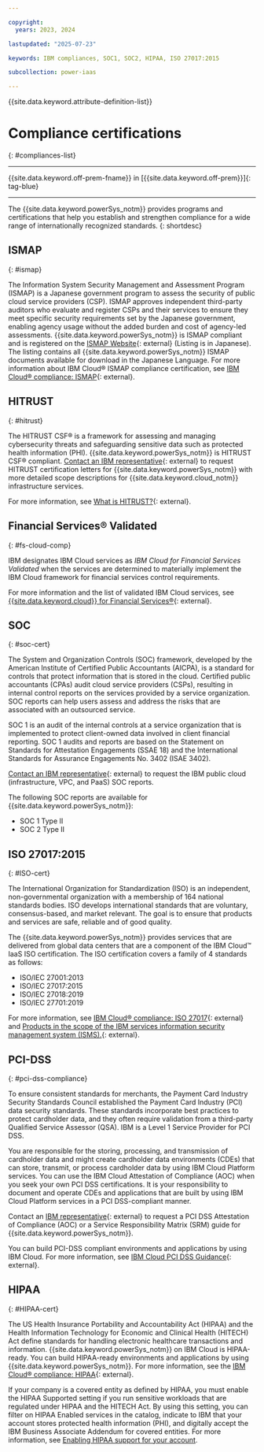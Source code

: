 ```yaml
---

copyright:
  years: 2023, 2024

lastupdated: "2025-07-23"

keywords: IBM compliances, SOC1, SOC2, HIPAA, ISO 27017:2015

subcollection: power-iaas

---
```


{{site.data.keyword.attribute-definition-list}}

# Compliance certifications
{: #compliances-list}

---



{{site.data.keyword.off-prem-fname}} in [{{site.data.keyword.off-prem}}]{: tag-blue}


---

The {{site.data.keyword.powerSys_notm}} provides programs and certifications that help you establish and strengthen compliance for a wide range of internationally recognized standards.
{: shortdesc}









## ISMAP
{: #ismap}

The Information System Security Management and Assessment Program (ISMAP) is a Japanese government program to assess the security of public cloud service providers (CSP). ISMAP approves independent third-party auditors who evaluate and register CSPs and their services to ensure they meet specific security requirements set by the Japanese government, enabling agency usage without the added burden and cost of agency-led assessments. {{site.data.keyword.powerSys_notm}} is ISMAP compliant and is registered on the [ISMAP Website](https://www.ismap.go.jp/csm?id=cloud_service_list_detail&sys_id=7670240c93c2ea102e57189dc7373ce0){: external} (Listing is in Japanese). The listing contains all {{site.data.keyword.powerSys_notm}} ISMAP documents available for download in the Japanese Language. For more information about IBM Cloud&reg; ISMAP compliance certification, see [IBM Cloud® compliance: ISMAP](https://www.ibm.com/cloud/compliance/ismap){: external}.







## HITRUST
{: #hitrust}


The HITRUST CSF&reg; is a framework for assessing and managing cybersecurity threats and safeguarding sensitive data such as protected health information (PHI). {{site.data.keyword.powerSys_notm}} is HITRUST CSF&reg; compliant. [Contact an IBM representative](https://www.ibm.com/account/reg/signup?formid=MAIL-wcp){: external} to request HITRUST certification letters for {{site.data.keyword.powerSys_notm}} with more detailed scope descriptions for {{site.data.keyword.cloud_notm}} infrastructure services.

For more information, see [What is HITRUST?](https://www.ibm.com/cloud/compliance/hitrust){: external}.


## Financial Services® Validated
{: #fs-cloud-comp}

IBM designates IBM Cloud services as _IBM Cloud for Financial Services Validated_ when the services are determined to materially implement the IBM Cloud framework for financial services control requirements.

For more information and the list of validated IBM Cloud services, see [{{site.data.keyword.cloud}} for Financial Services®](https://www.ibm.com/cloud/compliance/ibm-cloud-for-financial-services){: external}.

## SOC
{: #soc-cert}

The System and Organization Controls (SOC) framework, developed by the American Institute of Certified Public Accountants (AICPA), is a standard for controls that protect information that is stored in the cloud. Certified public accountants (CPAs) audit cloud service providers (CSPs), resulting in internal control reports on the services provided by a service organization. SOC reports can help users assess and address the risks that are associated with an outsourced service.

SOC 1 is an audit of the internal controls at a service organization that is implemented to protect client-owned data involved in client financial reporting. SOC 1 audits and reports are based on the Statement on Standards for Attestation Engagements (SSAE 18) and the International Standards for Assurance Engagements No. 3402 (ISAE 3402).

[Contact an IBM representative](https://www.ibm.com/account/reg/signup?formid=MAIL-wcp){: external} to request the IBM public cloud (infrastructure, VPC, and PaaS) SOC reports.

The following SOC reports are available for {{site.data.keyword.powerSys_notm}}:
-   SOC 1 Type II
-   SOC 2 Type II

## ISO 27017:2015
{: #ISO-cert}

The International Organization for Standardization (ISO) is an independent, non-governmental organization with a membership of 164 national standards bodies. ISO develops international standards that are voluntary, consensus-based, and market relevant. The goal is to ensure that products and services are safe, reliable and of good quality.

The {{site.data.keyword.powerSys_notm}} provides services that are delivered from global data centers that are a component of the IBM Cloud™ IaaS ISO certification. The ISO certification covers a family of 4 standards as follows:
- ISO/IEC 27001:2013
- ISO/IEC 27017:2015
- ISO/IEC 27018:2019
- ISO/IEC 27701:2019

For more information, see [IBM Cloud&reg; compliance: ISO 27017](https://www.ibm.com/cloud/compliance/iso-27017){: external} and [Products in the scope of the IBM services information security management system (ISMS).](https://www.ibm.com/downloads/cas/OELMNOND){: external}.

## PCI-DSS
{: #pci-dss-compliance}

To ensure consistent standards for merchants, the Payment Card Industry Security Standards Council established the Payment Card Industry (PCI) data security standards. These standards incorporate best practices to protect cardholder data, and they often require validation from a third-party Qualified Service Assessor (QSA). IBM is a Level 1 Service Provider for PCI DSS.

You are responsible for the storing, processing, and transmission of cardholder data and might create cardholder data environments (CDEs) that can store, transmit, or process cardholder data by using IBM Cloud Platform services. You can use the IBM Cloud Attestation of Compliance (AOC) when you seek your own PCI DSS certifications. It is your responsibility to document and operate CDEs and applications that are built by using IBM Cloud Platform services in a PCI DSS-compliant manner.

Contact an [IBM representative](https://www.ibm.com/account/reg/signup?formid=MAIL-wcp){: external} to request a PCI DSS Attestation of Compliance (AOC) or a Service Responsibility Matrix (SRM) guide for {{site.data.keyword.powerSys_notm}}.

You can build PCI-DSS compliant environments and applications by using IBM Cloud. For more information, see [IBM Cloud PCI DSS Guidance](https://www.ibm.com/downloads/cas/OPLDK4Q2){: external}.

## HIPAA
{: #HIPAA-cert}

The US Health Insurance Portability and Accountability Act (HIPAA) and the Health Information Technology for Economic and Clinical Health (HITECH) Act define standards for handling electronic healthcare transactions and information. {{site.data.keyword.powerSys_notm}} on IBM Cloud is HIPAA-ready. You can build HIPAA-ready environments and applications by using {{site.data.keyword.powerSys_notm}}. For more information, see the [IBM Cloud® compliance: HIPAA](https://www.ibm.com/cloud/compliance/hipaa){: external}.

If your company is a covered entity as defined by HIPAA, you must enable the HIPAA Supported setting if you run sensitive workloads that are regulated under HIPAA and the HITECH Act. By using this setting, you can filter on HIPAA Enabled services in the catalog, indicate to IBM that your account stores protected health information (PHI), and digitally accept the IBM Business Associate Addendum for covered entities. For more information, see [Enabling HIPAA support for your account](/docs/account?topic=account-enabling-hipaa).
